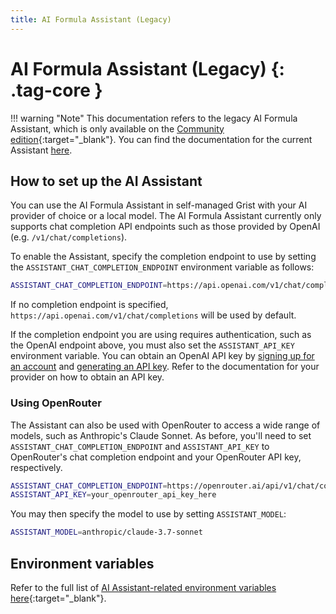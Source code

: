 ```yaml
---
title: AI Formula Assistant (Legacy)
---
```


AI Formula Assistant (Legacy) {: .tag-core }
==============

!!! warning "Note"
    This documentation refers to the legacy AI Formula Assistant, which is only available on the [Community edition](https://github.com/gristlabs/grist-core){:target="\_blank"}. You can find the documentation for the current Assistant [here](assistant.md).

## How to set up the AI Assistant

You can use the AI Formula Assistant in self-managed Grist with your AI provider of choice or a local model. The AI Formula Assistant currently only supports chat completion API endpoints such as those provided by OpenAI (e.g. `/v1/chat/completions`).

To enable the Assistant, specify the completion endpoint to use by setting the `ASSISTANT_CHAT_COMPLETION_ENDPOINT` environment variable as follows:

```sh
ASSISTANT_CHAT_COMPLETION_ENDPOINT=https://api.openai.com/v1/chat/completions
```

If no completion endpoint is specified, `https://api.openai.com/v1/chat/completions` will be used by default.

If the completion endpoint you are using requires authentication, such as the OpenAI endpoint above, you must also set the `ASSISTANT_API_KEY` environment variable. You can obtain an OpenAI API key by [signing up for an account](https://auth.openai.com/create-account) and [generating an API key](https://platform.openai.com/api-keys). Refer to the documentation for your provider on how to obtain an API key.

### Using OpenRouter

The Assistant can also be used with OpenRouter to access a wide range of models, such as Anthropic's Claude Sonnet. As before, you'll need to set `ASSISTANT_CHAT_COMPLETION_ENDPOINT` and `ASSISTANT_API_KEY` to OpenRouter's chat completion
endpoint and your OpenRouter API key, respectively.

```sh
ASSISTANT_CHAT_COMPLETION_ENDPOINT=https://openrouter.ai/api/v1/chat/completions
ASSISTANT_API_KEY=your_openrouter_api_key_here
```

You may then specify the model to use by setting `ASSISTANT_MODEL`:

```sh
ASSISTANT_MODEL=anthropic/claude-3.7-sonnet
```

## Environment variables

Refer to the full list of [AI Assistant-related environment variables here](https://github.com/gristlabs/grist-core#ai-formula-assistant-related-variables-all-optional){:target="\_blank"}.
